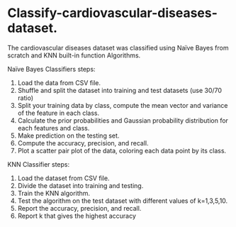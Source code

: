 # Classify-cardiovascular-diseases-dataset.
The cardiovascular diseases dataset was classified using Naïve Bayes from scratch and KNN built-in function Algorithms.

Naïve Bayes Classifiers steps:
1. Load the data from CSV file.
2. Shuffle and split the dataset into training and test datasets (use 30/70 ratio)
3. Split your training data by class, compute the mean vector and variance of the feature
in each class.
4. Calculate the prior probabilities and Gaussian probability distribution for each
features and class.
5. Make prediction on the testing set.
6. Compute the accuracy, precision, and recall.
7. Plot a scatter pair plot of the data, coloring each data point by its class.

KNN Classifier steps:
1. Load the dataset from CSV file.
2. Divide the dataset into training and testing.
3. Train the KNN algorithm.
4. Test the algorithm on the test dataset with different values of k=1,3,5,10.
5. Report the accuracy, precision, and recall.
6. Report k that gives the highest accuracy
